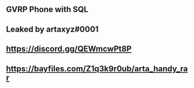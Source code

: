 GVRP Phone with SQL
-----------------------------
Leaked by artaxyz#0001
-----------------------------
https://discord.gg/QEWmcwPt8P
-----------------------------
https://bayfiles.com/Z1q3k9r0ub/arta_handy_rar
-----------------------------
